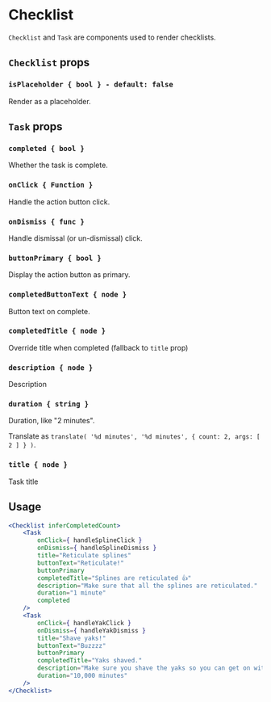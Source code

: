 Checklist
=======

`Checklist` and `Task` are components used to render checklists.

## `Checklist` props

### `isPlaceholder { bool } - default: false`

Render as a placeholder.

## `Task` props

### `completed { bool }`

Whether the task is complete.

### `onClick { Function }`

Handle the action button click.

### `onDismiss { func }`

Handle dismissal (or un-dismissal) click.

### `buttonPrimary { bool }`

Display the action button as primary.

### `completedButtonText { node }`

Button text on complete.

### `completedTitle { node }`

Override title when completed (fallback to `title` prop)

### `description { node }`

Description

### `duration { string }`

Duration, like "2 minutes".

Translate as `translate( '%d minutes', '%d minutes', { count: 2, args: [ 2 ] } )`.

### `title { node }`

Task title

## Usage

```jsx
<Checklist inferCompletedCount>
	<Task
		onClick={ handleSplineClick }
		onDismiss={ handleSplineDismiss }
		title="Reticulate splines"
		buttonText="Reticulate!"
		buttonPrimary
		completedTitle="Splines are reticulated 👍"
		description="Make sure that all the splines are reticulated."
		duration="1 minute"
		completed
	/>
	<Task
		onClick={ handleYakClick }
		onDismiss={ handleYakDismiss }
		title="Shave yaks!"
		buttonText="Buzzzz"
		buttonPrimary
		completedTitle="Yaks shaved."
		description="Make sure you shave the yaks so you can get on with your life."
		duration="10,000 minutes"
	/>
</Checklist>
```
